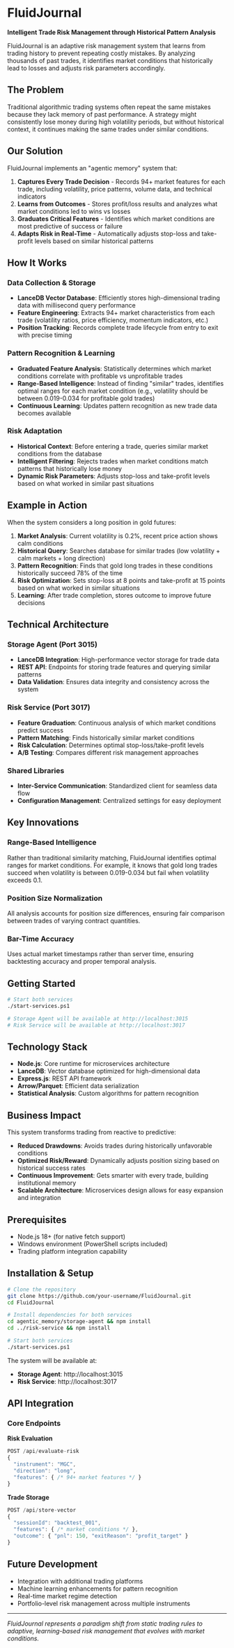 # FluidJournal

**Intelligent Trade Risk Management through Historical Pattern Analysis**

FluidJournal is an adaptive risk management system that learns from trading history to prevent repeating costly mistakes. By analyzing thousands of past trades, it identifies market conditions that historically lead to losses and adjusts risk parameters accordingly.

## The Problem

Traditional algorithmic trading systems often repeat the same mistakes because they lack memory of past performance. A strategy might consistently lose money during high volatility periods, but without historical context, it continues making the same trades under similar conditions.

## Our Solution

FluidJournal implements an "agentic memory" system that:

1. **Captures Every Trade Decision** - Records 94+ market features for each trade, including volatility, price patterns, volume data, and technical indicators
2. **Learns from Outcomes** - Stores profit/loss results and analyzes what market conditions led to wins vs losses
3. **Graduates Critical Features** - Identifies which market conditions are most predictive of success or failure
4. **Adapts Risk in Real-Time** - Automatically adjusts stop-loss and take-profit levels based on similar historical patterns

## How It Works

### Data Collection & Storage
- **LanceDB Vector Database**: Efficiently stores high-dimensional trading data with millisecond query performance
- **Feature Engineering**: Extracts 94+ market characteristics from each trade (volatility ratios, price efficiency, momentum indicators, etc.)
- **Position Tracking**: Records complete trade lifecycle from entry to exit with precise timing

### Pattern Recognition & Learning
- **Graduated Feature Analysis**: Statistically determines which market conditions correlate with profitable vs unprofitable trades
- **Range-Based Intelligence**: Instead of finding "similar" trades, identifies optimal ranges for each market condition (e.g., volatility should be between 0.019-0.034 for profitable gold trades)
- **Continuous Learning**: Updates pattern recognition as new trade data becomes available

### Risk Adaptation
- **Historical Context**: Before entering a trade, queries similar market conditions from the database
- **Intelligent Filtering**: Rejects trades when market conditions match patterns that historically lose money
- **Dynamic Risk Parameters**: Adjusts stop-loss and take-profit levels based on what worked in similar past situations

## Example in Action

When the system considers a long position in gold futures:

1. **Market Analysis**: Current volatility is 0.2%, recent price action shows calm conditions
2. **Historical Query**: Searches database for similar trades (low volatility + calm markets + long direction)
3. **Pattern Recognition**: Finds that gold long trades in these conditions historically succeed 78% of the time
4. **Risk Optimization**: Sets stop-loss at 8 points and take-profit at 15 points based on what worked in similar situations
5. **Learning**: After trade completion, stores outcome to improve future decisions

## Technical Architecture

### Storage Agent (Port 3015)
- **LanceDB Integration**: High-performance vector storage for trade data
- **REST API**: Endpoints for storing trade features and querying similar patterns
- **Data Validation**: Ensures data integrity and consistency across the system

### Risk Service (Port 3017)
- **Feature Graduation**: Continuous analysis of which market conditions predict success
- **Pattern Matching**: Finds historically similar market conditions
- **Risk Calculation**: Determines optimal stop-loss/take-profit levels
- **A/B Testing**: Compares different risk management approaches

### Shared Libraries
- **Inter-Service Communication**: Standardized client for seamless data flow
- **Configuration Management**: Centralized settings for easy deployment

## Key Innovations

### Range-Based Intelligence
Rather than traditional similarity matching, FluidJournal identifies optimal ranges for market conditions. For example, it knows that gold long trades succeed when volatility is between 0.019-0.034 but fail when volatility exceeds 0.1.

### Position Size Normalization
All analysis accounts for position size differences, ensuring fair comparison between trades of varying contract quantities.

### Bar-Time Accuracy
Uses actual market timestamps rather than server time, ensuring backtesting accuracy and proper temporal analysis.

## Getting Started

```bash
# Start both services
./start-services.ps1

# Storage Agent will be available at http://localhost:3015
# Risk Service will be available at http://localhost:3017
```

## Technology Stack

- **Node.js**: Core runtime for microservices architecture
- **LanceDB**: Vector database optimized for high-dimensional data
- **Express.js**: REST API framework
- **Arrow/Parquet**: Efficient data serialization
- **Statistical Analysis**: Custom algorithms for pattern recognition

## Business Impact

This system transforms trading from reactive to predictive:
- **Reduced Drawdowns**: Avoids trades during historically unfavorable conditions
- **Optimized Risk/Reward**: Dynamically adjusts position sizing based on historical success rates
- **Continuous Improvement**: Gets smarter with every trade, building institutional memory
- **Scalable Architecture**: Microservices design allows for easy expansion and integration

## Prerequisites

- Node.js 18+ (for native fetch support)
- Windows environment (PowerShell scripts included)
- Trading platform integration capability

## Installation & Setup

```bash
# Clone the repository
git clone https://github.com/your-username/FluidJournal.git
cd FluidJournal

# Install dependencies for both services
cd agentic_memory/storage-agent && npm install
cd ../risk-service && npm install

# Start both services
./start-services.ps1
```

The system will be available at:
- **Storage Agent**: http://localhost:3015
- **Risk Service**: http://localhost:3017

## API Integration

### Core Endpoints

**Risk Evaluation**
```javascript
POST /api/evaluate-risk
{
  "instrument": "MGC",
  "direction": "long",
  "features": { /* 94+ market features */ }
}
```

**Trade Storage**
```javascript
POST /api/store-vector
{
  "sessionId": "backtest_001",
  "features": { /* market conditions */ },
  "outcome": { "pnl": 150, "exitReason": "profit_target" }
}
```

## Future Development

- Integration with additional trading platforms
- Machine learning enhancements for pattern recognition
- Real-time market regime detection
- Portfolio-level risk management across multiple instruments

---

*FluidJournal represents a paradigm shift from static trading rules to adaptive, learning-based risk management that evolves with market conditions.*